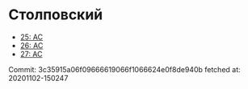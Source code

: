 # Столповский
- [25: AC](25.md)
- [26: AC](26.md)
- [27: AC](27.md)

Commit: 3c35915a06f09666619066f1066624e0f8de940b
 fetched at: 20201102-150247

